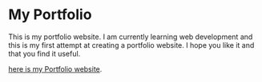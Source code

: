# My Portfolio

This is my portfolio website. I am currently learning web development and this is my first attempt at creating a portfolio website. I hope you like it and that you find it useful.

[here is my Portfolio website](https://github.com/).